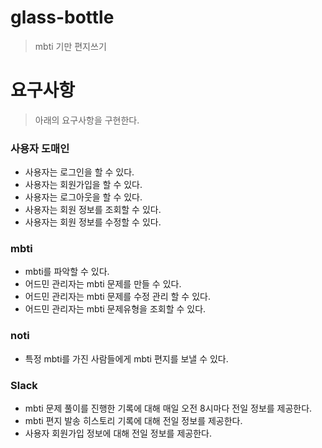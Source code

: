 # glass-bottle

> mbti 기만 편지쓰기

# 요구사항

> 아래의 요구사항을 구현한다.

### 사용자 도매인

- 사용자는 로그인을 할 수 있다.
- 사용자는 회원가입을 할 수 있다.
- 사용자는 로그아웃을 할 수 있다.
- 사용자는 회원 정보를 조회할 수 있다.
- 사용자는 회원 정보를 수정할 수 있다.

### mbti

- mbti를 파악할 수 있다.
- 어드민 관리자는 mbti 문제를 만들 수 있다.
- 어드민 관리자는 mbti 문제를 수정 관리 할 수 있다.
- 어드민 관리자는 mbti 문제유형을 조회할 수 있다.

### noti

- 특정 mbti를 가진 사람들에게 mbti 편지를 보낼 수 있다.

### Slack

- mbti 문제 풀이를 진행한 기록에 대해 매일 오전 8시마다 전일 정보를 제공한다.
- mbti 편지 발송 히스토리 기록에 대해 전일 정보를 제공한다.
- 사용자 회원가입 정보에 대해 전일 정보를 제공한다.
